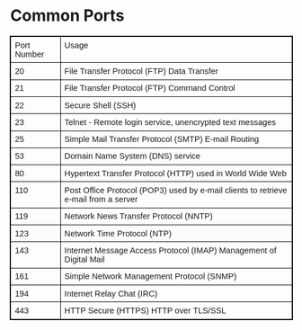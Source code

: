 <h1> Common Ports </h1>

<table class="Table" style="margin-left:-.4pt; border-collapse:collapse; border:solid black 1.0pt" width="624"><tbody><tr><td style="border:solid black 1.0pt; padding:5.0pt 5.0pt 5.0pt 5.0pt" valign="top">
			<p style="border:none; margin:0in 0in 0.0001pt"><span style="font-size:11pt"><span style="line-height:normal"><span style="font-family:Arial,sans-serif">Port Number</span></span></span></p>
			</td>
			<td style="border:solid black 1.0pt; border-left:none; padding:5.0pt 5.0pt 5.0pt 5.0pt" valign="top">
			<p style="border:none; margin:0in 0in 0.0001pt"><span style="font-size:11pt"><span style="line-height:normal"><span style="font-family:Arial,sans-serif">Usage</span></span></span></p>
			</td>
		</tr><tr><td style="border:solid black 1.0pt; border-top:none; padding:5.0pt 5.0pt 5.0pt 5.0pt" valign="top">
			<p style="border:none; margin:0in 0in 0.0001pt"><span style="font-size:11pt"><span style="line-height:normal"><span style="font-family:Arial,sans-serif">20</span></span></span></p>
			</td>
			<td style="border-bottom:solid black 1.0pt; border-top:none; border-left:none; border-right:solid black 1.0pt; padding:5.0pt 5.0pt 5.0pt 5.0pt" valign="top">
			<p style="border:none; margin:0in 0in 0.0001pt"><span style="font-size:11pt"><span style="line-height:normal"><span style="font-family:Arial,sans-serif">File Transfer Protocol (FTP) Data Transfer</span></span></span></p>
			</td>
		</tr><tr><td style="border:solid black 1.0pt; border-top:none; padding:5.0pt 5.0pt 5.0pt 5.0pt" valign="top">
			<p style="border:none; margin:0in 0in 0.0001pt"><span style="font-size:11pt"><span style="line-height:normal"><span style="font-family:Arial,sans-serif">21</span></span></span></p>
			</td>
			<td style="border-bottom:solid black 1.0pt; border-top:none; border-left:none; border-right:solid black 1.0pt; padding:5.0pt 5.0pt 5.0pt 5.0pt" valign="top">
			<p style="margin:0in 0in 0.0001pt"><span style="font-size:11pt"><span style="line-height:normal"><span style="font-family:Arial,sans-serif">File Transfer Protocol (FTP) Command Control</span></span></span></p>
			</td>
		</tr><tr><td style="border:solid black 1.0pt; border-top:none; padding:5.0pt 5.0pt 5.0pt 5.0pt" valign="top">
			<p style="border:none; margin:0in 0in 0.0001pt"><span style="font-size:11pt"><span style="line-height:normal"><span style="font-family:Arial,sans-serif">22</span></span></span></p>
			</td>
			<td style="border-bottom:solid black 1.0pt; border-top:none; border-left:none; border-right:solid black 1.0pt; padding:5.0pt 5.0pt 5.0pt 5.0pt" valign="top">
			<p style="border:none; margin:0in 0in 0.0001pt"><span style="font-size:11pt"><span style="line-height:normal"><span style="font-family:Arial,sans-serif">Secure Shell (SSH)</span></span></span></p>
			</td>
		</tr><tr><td style="border:solid black 1.0pt; border-top:none; padding:5.0pt 5.0pt 5.0pt 5.0pt" valign="top">
			<p style="border:none; margin:0in 0in 0.0001pt"><span style="font-size:11pt"><span style="line-height:normal"><span style="font-family:Arial,sans-serif">23</span></span></span></p>
			</td>
			<td style="border-bottom:solid black 1.0pt; border-top:none; border-left:none; border-right:solid black 1.0pt; padding:5.0pt 5.0pt 5.0pt 5.0pt" valign="top">
			<p style="border:none; margin:0in 0in 0.0001pt"><span style="font-size:11pt"><span style="line-height:normal"><span style="font-family:Arial,sans-serif">Telnet - Remote login service, unencrypted text messages</span></span></span></p>
			</td>
		</tr><tr><td style="border:solid black 1.0pt; border-top:none; padding:5.0pt 5.0pt 5.0pt 5.0pt" valign="top">
			<p style="border:none; margin:0in 0in 0.0001pt"><span style="font-size:11pt"><span style="line-height:normal"><span style="font-family:Arial,sans-serif">25</span></span></span></p>
			</td>
			<td style="border-bottom:solid black 1.0pt; border-top:none; border-left:none; border-right:solid black 1.0pt; padding:5.0pt 5.0pt 5.0pt 5.0pt" valign="top">
			<p style="border:none; margin:0in 0in 0.0001pt"><span style="font-size:11pt"><span style="line-height:normal"><span style="font-family:Arial,sans-serif">Simple Mail Transfer Protocol (SMTP) E-mail Routing</span></span></span></p>
			</td>
		</tr><tr><td style="border:solid black 1.0pt; border-top:none; padding:5.0pt 5.0pt 5.0pt 5.0pt" valign="top">
			<p style="border:none; margin:0in 0in 0.0001pt"><span style="font-size:11pt"><span style="line-height:normal"><span style="font-family:Arial,sans-serif">53</span></span></span></p>
			</td>
			<td style="border-bottom:solid black 1.0pt; border-top:none; border-left:none; border-right:solid black 1.0pt; padding:5.0pt 5.0pt 5.0pt 5.0pt" valign="top">
			<p style="border:none; margin:0in 0in 0.0001pt"><span style="font-size:11pt"><span style="line-height:normal"><span style="font-family:Arial,sans-serif">Domain Name System (DNS) service</span></span></span></p>
			</td>
		</tr><tr><td style="border:solid black 1.0pt; border-top:none; padding:5.0pt 5.0pt 5.0pt 5.0pt" valign="top">
			<p style="border:none; margin:0in 0in 0.0001pt"><span style="font-size:11pt"><span style="line-height:normal"><span style="font-family:Arial,sans-serif">80</span></span></span></p>
			</td>
			<td style="border-bottom:solid black 1.0pt; border-top:none; border-left:none; border-right:solid black 1.0pt; padding:5.0pt 5.0pt 5.0pt 5.0pt" valign="top">
			<p style="border:none; margin:0in 0in 0.0001pt"><span style="font-size:11pt"><span style="line-height:normal"><span style="font-family:Arial,sans-serif">Hypertext Transfer Protocol (HTTP) used in World Wide Web</span></span></span></p>
			</td>
		</tr><tr><td style="border:solid black 1.0pt; border-top:none; padding:5.0pt 5.0pt 5.0pt 5.0pt" valign="top">
			<p style="border:none; margin:0in 0in 0.0001pt"><span style="font-size:11pt"><span style="line-height:normal"><span style="font-family:Arial,sans-serif">110</span></span></span></p>
			</td>
			<td style="border-bottom:solid black 1.0pt; border-top:none; border-left:none; border-right:solid black 1.0pt; padding:5.0pt 5.0pt 5.0pt 5.0pt" valign="top">
			<p style="border:none; margin:0in 0in 0.0001pt"><span style="font-size:11pt"><span style="line-height:normal"><span style="font-family:Arial,sans-serif">Post Office Protocol (POP3) used by e-mail clients to retrieve e-mail from a server</span></span></span></p>
			</td>
		</tr><tr><td style="border:solid black 1.0pt; border-top:none; padding:5.0pt 5.0pt 5.0pt 5.0pt" valign="top">
			<p style="border:none; margin:0in 0in 0.0001pt"><span style="font-size:11pt"><span style="line-height:normal"><span style="font-family:Arial,sans-serif">119</span></span></span></p>
			</td>
			<td style="border-bottom:solid black 1.0pt; border-top:none; border-left:none; border-right:solid black 1.0pt; padding:5.0pt 5.0pt 5.0pt 5.0pt" valign="top">
			<p style="border:none; margin:0in 0in 0.0001pt"><span style="font-size:11pt"><span style="line-height:normal"><span style="font-family:Arial,sans-serif">Network News Transfer Protocol (NNTP)</span></span></span></p>
			</td>
		</tr><tr><td style="border:solid black 1.0pt; border-top:none; padding:5.0pt 5.0pt 5.0pt 5.0pt" valign="top">
			<p style="border:none; margin:0in 0in 0.0001pt"><span style="font-size:11pt"><span style="line-height:normal"><span style="font-family:Arial,sans-serif">123</span></span></span></p>
			</td>
			<td style="border-bottom:solid black 1.0pt; border-top:none; border-left:none; border-right:solid black 1.0pt; padding:5.0pt 5.0pt 5.0pt 5.0pt" valign="top">
			<p style="border:none; margin:0in 0in 0.0001pt"><span style="font-size:11pt"><span style="line-height:normal"><span style="font-family:Arial,sans-serif">Network Time Protocol (NTP)</span></span></span></p>
			</td>
		</tr><tr><td style="border:solid black 1.0pt; border-top:none; padding:5.0pt 5.0pt 5.0pt 5.0pt" valign="top">
			<p style="border:none; margin:0in 0in 0.0001pt"><span style="font-size:11pt"><span style="line-height:normal"><span style="font-family:Arial,sans-serif">143</span></span></span></p>
			</td>
			<td style="border-bottom:solid black 1.0pt; border-top:none; border-left:none; border-right:solid black 1.0pt; padding:5.0pt 5.0pt 5.0pt 5.0pt" valign="top">
			<p style="border:none; margin:0in 0in 0.0001pt"><span style="font-size:11pt"><span style="line-height:normal"><span style="font-family:Arial,sans-serif">Internet Message Access Protocol (IMAP) Management of Digital Mail</span></span></span></p>
			</td>
		</tr><tr><td style="border:solid black 1.0pt; border-top:none; padding:5.0pt 5.0pt 5.0pt 5.0pt" valign="top">
			<p style="border:none; margin:0in 0in 0.0001pt"><span style="font-size:11pt"><span style="line-height:normal"><span style="font-family:Arial,sans-serif">161</span></span></span></p>
			</td>
			<td style="border-bottom:solid black 1.0pt; border-top:none; border-left:none; border-right:solid black 1.0pt; padding:5.0pt 5.0pt 5.0pt 5.0pt" valign="top">
			<p style="border:none; margin:0in 0in 0.0001pt"><span style="font-size:11pt"><span style="line-height:normal"><span style="font-family:Arial,sans-serif">Simple Network Management Protocol (SNMP)</span></span></span></p>
			</td>
		</tr><tr><td style="border:solid black 1.0pt; border-top:none; padding:5.0pt 5.0pt 5.0pt 5.0pt" valign="top">
			<p style="border:none; margin:0in 0in 0.0001pt"><span style="font-size:11pt"><span style="line-height:normal"><span style="font-family:Arial,sans-serif">194</span></span></span></p>
			</td>
			<td style="border-bottom:solid black 1.0pt; border-top:none; border-left:none; border-right:solid black 1.0pt; padding:5.0pt 5.0pt 5.0pt 5.0pt" valign="top">
			<p style="border:none; margin:0in 0in 0.0001pt"><span style="font-size:11pt"><span style="line-height:normal"><span style="font-family:Arial,sans-serif">Internet Relay Chat (IRC)</span></span></span></p>
			</td>
		</tr><tr><td style="border:solid black 1.0pt; border-top:none; padding:5.0pt 5.0pt 5.0pt 5.0pt" valign="top">
			<p style="border:none; margin:0in 0in 0.0001pt"><span style="font-size:11pt"><span style="line-height:normal"><span style="font-family:Arial,sans-serif">443</span></span></span></p>
			</td>
			<td style="border-bottom:solid black 1.0pt; border-top:none; border-left:none; border-right:solid black 1.0pt; padding:5.0pt 5.0pt 5.0pt 5.0pt" valign="top">
			<p style="border:none; margin:0in 0in 0.0001pt"><span style="font-size:11pt"><span style="line-height:normal"><span style="font-family:Arial,sans-serif">HTTP Secure (HTTPS) HTTP over TLS/SSL</span></span></span></p>
			</td>
		</tr></tbody></table>
